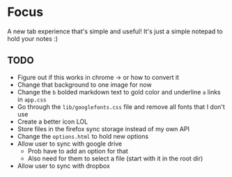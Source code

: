 # Focus

A new tab experience that's simple and useful! It's just a simple notepad to hold your notes :)

## TODO

- Figure out if this works in chrome -> or how to convert it
- Change that background to one image for now
- Change the `b` bolded markdown text to gold color and underline `a` links in `app.css`
- Go through the `lib/googlefonts.css` file and remove all fonts that I don't use
- Create a better icon LOL
- Store files in the firefox sync storage instead of my own API
- Change the `options.html` to hold new options
- Allow user to sync with google drive
    - Prob have to add an option for that
    - Also need for them to select a file (start with it in the root dir)
- Allow user to sync with dropbox